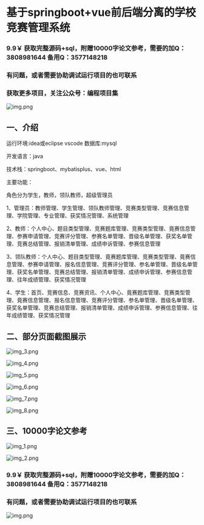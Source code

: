 # 基于springboot+vue前后端分离的学校竞赛管理系统

### 9.9￥ 获取完整源码+sql，附赠10000字论文参考，需要的加Q：3808981644 备用Q：3577148218
### 有问题，或者需要协助调试运行项目的也可联系
### 获取更多项目，关注公众号：编程项目集

![img.png](img.png)
## 一、介绍

运行环境:idea或eclipse vscode 数据库:mysql

开发语言：java

技术栈：springboot、mybatisplus、vue、html

主要功能：

角色分为学生，教师，领队教师，超级管理员

1、管理员：教师管理、学生管理、领队教师管理、竞赛类型管理、竞赛信息管理、学院管理、专业管理、获奖情况管理、系统管理

2、教师：个人中心、题目类型管理、竞赛题库管理、竞赛类型管理、竟赛信息管理、参赛申请管理、竞赛评分管理、参赛名单管理、晋级名单管理、获奖名单管理、竞赛总结管理、报销清单管理、成绩申诉管理、参赛信息管理

3、领队教师：个人中心、题目类型管理、竟赛题库管理、竞赛类型管理、竟赛信息管理、参赛申请管理、报名信息管理、竞赛评分管理、参名单管理、晋级名单管理、获奖名单管理、竞赛总结管理、报销清单管理、成绩申诉管理、参赛信息管理、往年成绩管理、获奖情况管理

4、学生：首页、竞赛信息、竞赛资讯、个人中心、竟赛题库管理、竞赛类型管理、竟赛信息管理、报名信息管理、竞赛评分管理、参名单管理、晋级名单管理、获奖名单管理、竞赛总结管理、报销清单管理、成绩申诉管理、参赛信息管理、往年成绩管理、获奖情况管理

## 二、部分页面截图展示

![img_3.png](imgs/img_3.png)

![img_4.png](imgs/img_4.png)

![img_5.png](imgs/img_5.png)

![img_6.png](imgs/img_6.png)

![img_7.png](imgs/img_7.png)

![img_8.png](imgs/img_8.png)


## 三、10000字论文参考

![img_1.png](imgs/img_1.png)

![img_2.png](imgs/img_2.png)

### 9.9￥ 获取完整源码+sql，附赠10000字论文参考，需要的加Q：3808981644 备用Q：3577148218
### 有问题，或者需要协助调试运行项目的也可联系

![img.png](imgs/img.png)

